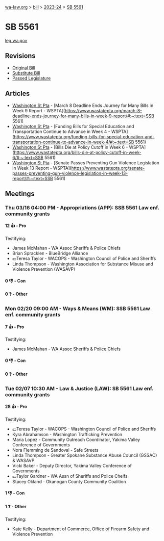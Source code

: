 [wa-law.org](/) > [bill](/bill/) > [2023-24](/bill/2023-24/) > [SB 5561](/bill/2023-24/sb/5561/)

# SB 5561
[leg.wa.gov](https://app.leg.wa.gov/billsummary?BillNumber=5561&Year=2023&Initiative=false)

## Revisions
* [Original Bill](1/)
* [Substitute Bill](S/)
* [Passed Legislature](S.PL/)

## Articles
* [Washington St Pta](/org/washington_st_pta/) - [March 8 Deadline Ends Journey for Many Bills in Week 9 Report - WSPTA](https://www.wastatepta.org/march-8-deadline-ends-journey-for-many-bills-in-week-9-report/#:~:text=SSB 5561)
* [Washington St Pta](/org/washington_st_pta/) - [Funding Bills for Special Education and Transportation Continue to Advance in Week 4 - WSPTA](https://www.wastatepta.org/funding-bills-for-special-education-and-transportation-continue-to-advance-in-week-4/#:~:text=SB 5561)
* [Washington St Pta](/org/washington_st_pta/) - [Bills Die at Policy Cutoff in Week 6 - WSPTA](https://www.wastatepta.org/bills-die-at-policy-cutoff-in-week-6/#:~:text=SSB 5561)
* [Washington St Pta](/org/washington_st_pta/) - [Senate Passes Preventing Gun Violence Legislation in Week 13 Report - WSPTA](https://www.wastatepta.org/senate-passes-preventing-gun-violence-legislation-in-week-13-report/#:~:text=SSB 5561)

## Meetings
### Thu 03/16 04:00 PM - Appropriations (APP): SSB 5561 Law enf. community grants
#### 12 👍 - Pro
Testifying:
* James McMahan - WA Assoc Sheriffs & Police Chiefs
* Brian Spracklen - BlueBridge Alliance
* 💵Teresa Taylor - WACOPS - Washington Council of Police and Sheriffs
* Linda Thompson - Washington Association for Substance Misuse and Violence Prevention (WASAVP)

#### 0 👎 - Con

#### 0 ❓ - Other

### Mon 02/20 09:00 AM - Ways & Means (WM): SSB 5561 Law enf. community grants
#### 7 👍 - Pro
Testifying:
* James McMahan - WA Assoc Sheriffs & Police Chiefs

#### 0 👎 - Con

#### 0 ❓ - Other

### Tue 02/07 10:30 AM - Law & Justice (LAW): SB 5561 Law enf. community grants
#### 28 👍 - Pro
Testifying:
* 💵Teresa Taylor - WACOPS - Washington Council of Police and Sheriffs
* Kyra Abrahamson - Washington Trafficking Prevention
* Maria Lopez - Community Outreach Coordinator, Yakima Valley Conference of Governments
* Nora Flemming de Sandoval - Safe Streets
* Linda Thompson - Greater Spokane Substance Abuse Council (GSSAC) & WASAVP
* Vicki Baker - Deputy Director, Yakima Valley Conference of Governments
* 💵Taylor Gardner - WA Assn of Sheriffs and Police Cheifs
* Stacey Okland - Okanogan County Community Coalition

#### 1 👎 - Con

#### 1 ❓ - Other
Testifying:
* Kate Kelly - Department of Commerce, Office of Firearm Safety and Violence Prevention
